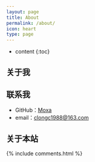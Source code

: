```yaml
---
layout: page
title: About
permalink: /about/
icon: heart
type: page
---
```


* content
{:toc}

## 关于我
## 联系我

* GitHub：[Moxa](https://github.com/moxa)
* email：clongc1988@163.com
<!-- * [Weibo](http://weibo.com/3115521wh) -->
<!-- * [知乎](https://www.zhihu.com/people/gaohaoyang) -->
<!-- * [Facebook](https://www.facebook.com/gaohaoyang.water) -->
<!-- * [Twitter](https://twitter.com/gaohaoyang126) -->

## 关于本站

<!-- **若您想使用这个 jekyll 博客主题，请访问：[https://github.com/Gaohaoyang/gaohaoyang.github.io](https://github.com/Gaohaoyang/gaohaoyang.github.io)** -->

{% include comments.html %}
